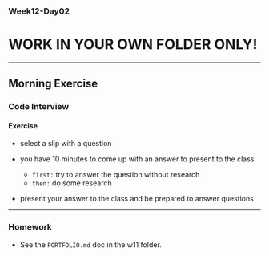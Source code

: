 ### Week12-Day02

# WORK IN YOUR OWN FOLDER ONLY!

---

## Morning Exercise


### Code Interview

#### Exercise

- select a slip with a question
- you have 10 minutes to come up with an answer to present to the class
	- `first:`  try to answer the question without research
	- `then:`  do some research
	
- present your answer to the class and be prepared to answer questions 


------------


### Homework

- See the `PORTFOLIO.md` doc in the w11 folder.